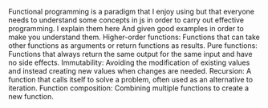 Functional programming is a paradigm that I enjoy using but that everyone needs to understand some concepts in js in order to carry out effective programming.
I explain them here And given good examples in order to make you understand them.
Higher-order functions: Functions that can take other functions as arguments or return functions as results.
Pure functions: Functions that always return the same output for the same input and have no side effects.
Immutability: Avoiding the modification of existing values and instead creating new values when changes are needed.
Recursion: A function that calls itself to solve a problem, often used as an alternative to iteration.
Function composition: Combining multiple functions to create a new function.